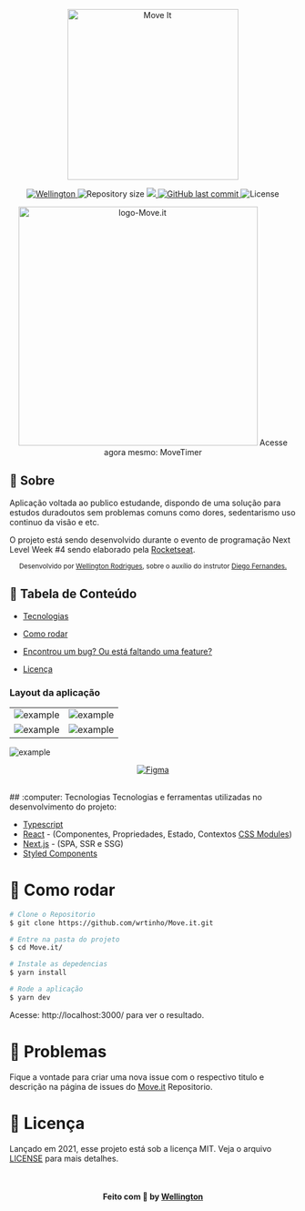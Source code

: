
<p align="center">
   <img src="./.github/logo.svg" alt="Move It" width="300"/>
</p>

<p align="center">	
   <a href="https://www.linkedin.com/in/wellington123/">
      <img alt="Wellington" src="https://img.shields.io/badge/-Wellington123-5965e0?style=flat&logo=Linkedin&logoColor=white" />
   </a>
  <img alt="Repository size" src="https://img.shields.io/github/repo-size/wrtinho/Move.it?color=5863d2">

  <a aria-label="Completed" href="https://nextlevelweek.com/episodios/react/1/edicao/4">
    <img src="https://img.shields.io/badge/Move.It-NLW 4-5965e0?logo=data:image/png;base64,iVBORw0KGgoAAAANSUhEUgAAABAAAAAQCAMAAAAoLQ9TAAAALVBMVEVHcExxWsF0XMJzXMJxWcFsUsD///9jRrzY0u6Xh9Gsn9n39fyMecy0qd2bjNJWBT0WAAAABHRSTlMA2Do606wF2QAAAGlJREFUGJVdj1cWwCAIBLEsRU3uf9xobDH8+GZwUYi8i6ucJwrxKE+7D0G9Q4vlYqtmCSjndr4CgCgzlyFgfKfKCVO0LrPKjmiqMxGXkJwNnXskqWG+1oSM+BSwD8f29YLNjvx/OQrn+g99oQSoNmt3PgAAAABJRU5ErkJggg=="></img>
  </a>
  <a href="https://github.com/wrtinho/Move.it/commits/main">
    <img alt="GitHub last commit" src="https://img.shields.io/github/last-commit/wrtinho/Move.it?color=5863d2">
  </a> 
  <img alt="License" src="https://img.shields.io/badge/license-MIT-5965e0">
 
</p>


<p align="center">
   <img src="https://github.com/wrtinho/Move.it/blob/main/images/Move.it_Logo.png" alt="logo-Move.it" width="420"/>
   <span>Acesse agora mesmo:</span>
  <a link='https://movetimer.vercel.app/'>MoveTimer</a>
</p>

## 📖 Sobre 


Aplicação voltada ao publico estudande, dispondo de uma solução para estudos duradoutos sem problemas comuns como dores, sedentarismo uso continuo da visão e etc. 

O projeto está sendo desenvolvido durante o evento de programação Next Level Week #4 sendo elaborado pela [Rocketseat](https://github.com/Rocketseat).



<div align="center">
   <sub>Desenvolvido por 
    <a href="https://github.com/wrtinho">Wellington Rodrigues</a>, sobre o auxílio do instrutor 
    <a href="https://github.com/diego3g">Diego Fernandes.</a>
  </sub>
</div>

## :pushpin: Tabela de Conteúdo

* [Tecnologias](#computer-tecnologias)
* [Como rodar](#construction_worker-como-rodar)
* [Encontrou um bug? Ou está faltando uma feature?](#bug-problemas)

* [Licença](#memo-licença)

### Layout da aplicação

|  |  |
|----------|----------|
| ![example](https://github.com/wrtinho/Move.it/blob/main/images/screens/home.png) |  ![example](https://github.com/wrtinho/Move.it/blob/main/images/screens/home_click.png) |
| ![example](https://github.com/wrtinho/Move.it/blob/main/images/screens/home_clickend.png) |  ![example](https://github.com/wrtinho/Move.it/blob/main/images/screens/share_end_task.png) |

![example](https://github.com/wrtinho/Move.it/blob/main/images/screens/lv_number.png) 
<br>
<p align="center">
  <a href="https://www.figma.com/file/n9J6604nMGB7Cgt2vEVtWb/Move.it-1.0-Dark-Mode">
    <img alt="Figma" src="https://img.shields.io/badge/figma%20-%236E40C9.svg?&style=for-the-badge&logo=figma&logoColor=white"/>
  </a>
</p>
<br>
## :computer: Tecnologias
Tecnologias e ferramentas utilizadas no desenvolvimento do projeto:

* [Typescript](https://www.typescriptlang.org/)
* [React](https://reactjs.org/) - (Componentes, Propriedades, Estado, Contextos [CSS Modules](https://css-tricks.com/css-modules-part-1-need/))
* [Next.js](https://nextjs.org/) - (SPA, SSR e SSG)
* [Styled Components](https://styled-components.com/)



# :construction_worker: Como rodar

```bash
# Clone o Repositorio
$ git clone https://github.com/wrtinho/Move.it.git

# Entre na pasta do projeto
$ cd Move.it/ 

# Instale as depedencias
$ yarn install

# Rode a aplicação
$ yarn dev

```
Acesse: http://localhost:3000/ para ver o resultado.

# :bug: Problemas

Fique a vontade para criar uma nova issue com o respectivo titulo e descrição na página de issues do [Move.it](https://github.com/wrtinho/Move.it/issues) Repositorio.


# :memo: Licença

Lançado em 2021, esse projeto está sob a licença MIT. 
Veja o arquivo [LICENSE](./LICENSE) para mais detalhes.


<br>

<h4 align="center">
    Feito com 💜 by <a href="https://www.linkedin.com/in/wellington123/" target="_blank">Wellington </a>
</h4>

